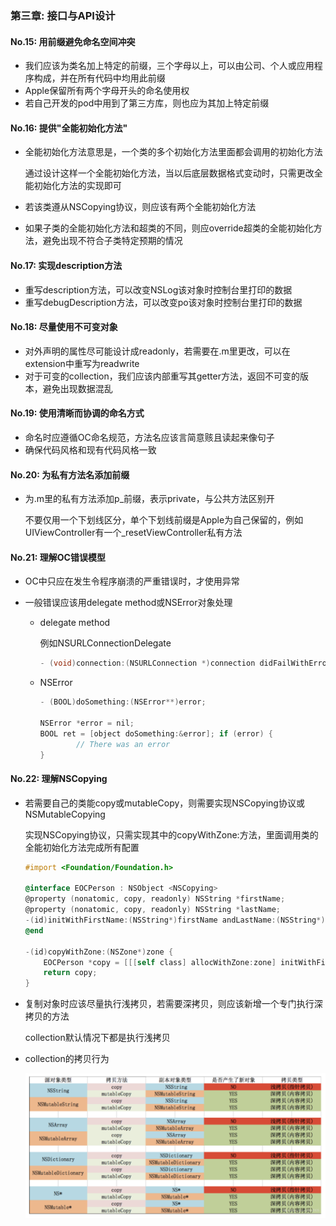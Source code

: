 ### 第三章: 接口与API设计

#### No.15: 用前缀避免命名空间冲突

* 我们应该为类名加上特定的前缀，三个字母以上，可以由公司、个人或应用程序构成，并在所有代码中均用此前缀
* Apple保留所有两个字母开头的命名使用权
* 若自己开发的pod中用到了第三方库，则也应为其加上特定前缀



#### No.16: 提供"全能初始化方法"

* 全能初始化方法意思是，一个类的多个初始化方法里面都会调用的初始化方法

  通过设计这样一个全能初始化方法，当以后底层数据格式变动时，只需更改全能初始化方法的实现即可

* 若该类遵从NSCopying协议，则应该有两个全能初始化方法

* 如果子类的全能初始化方法和超类的不同，则应override超类的全能初始化方法，避免出现不符合子类特定预期的情况



#### No.17: 实现description方法

* 重写description方法，可以改变NSLog该对象时控制台里打印的数据
* 重写debugDescription方法，可以改变po该对象时控制台里打印的数据



#### No.18: 尽量使用不可变对象

* 对外声明的属性尽可能设计成readonly，若需要在.m里更改，可以在extension中重写为readwrite
* 对于可变的collection，我们应该内部重写其getter方法，返回不可变的版本，避免出现数据混乱



#### No.19: 使用清晰而协调的命名方式

* 命名时应遵循OC命名规范，方法名应该言简意赅且读起来像句子
* 确保代码风格和现有代码风格一致



#### No.20: 为私有方法名添加前缀

* 为.m里的私有方法添加p_前缀，表示private，与公共方法区别开

  不要仅用一个下划线区分，单个下划线前缀是Apple为自己保留的，例如UIViewController有一个_resetViewController私有方法



#### No.21: 理解OC错误模型

* OC中只应在发生令程序崩溃的严重错误时，才使用异常

* 一般错误应该用delegate method或NSError对象处理

  * delegate method

    例如NSURLConnectionDelegate

    ```objective-c
    - (void)connection:(NSURLConnection *)connection didFailWithError:(NSError *)error
    ```

  * NSError

    ```objective-c
    - (BOOL)doSomething:(NSError**)error;
    
    NSError *error = nil;
    BOOL ret = [object doSomething:&error]; if (error) {
    		// There was an error
    }
    ```



#### No.22: 理解NSCopying

* 若需要自己的类能copy或mutableCopy，则需要实现NSCopying协议或NSMutableCopying

  实现NSCopying协议，只需实现其中的copyWithZone:方法，里面调用类的全能初始化方法完成所有配置

  ```objective-c
  #import <Foundation/Foundation.h>
  
  @interface EOCPerson : NSObject <NSCopying>
  @property (nonatomic, copy, readonly) NSString *firstName;
  @property (nonatomic, copy, readonly) NSString *lastName;
  -(id)initWithFirstName:(NSString*)firstName andLastName:(NSString*)lastName;
  @end
  
  -(id)copyWithZone:(NSZone*)zone {
      EOCPerson *copy = [[[self class] allocWithZone:zone] initWithFirstName:_firstName 																																								 andLastName:_lastName];
      return copy;
  }
  ```

* 复制对象时应该尽量执行浅拷贝，若需要深拷贝，则应该新增一个专门执行深拷贝的方法

  collection默认情况下都是执行浅拷贝

* collection的拷贝行为

  ![3.jpg](./images/3.jpg)